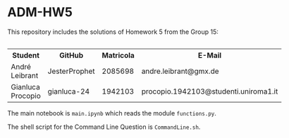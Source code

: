 # ADM-HW5

This repository includes the solutions of Homework 5 from the Group 15:

<div style="float: left;">
    <table>
        <tr>
            <th>Student</th>
            <th>GitHub</th>
            <th>Matricola</th>
            <th>E-Mail</th>
        </tr>
        <tr>
            <td>André Leibrant</td>
            <td>JesterProphet</td>
            <td>2085698</td>
            <td>andre.leibrant@gmx.de</td>
        </tr>
        <tr>
            <td>Gianluca Procopio</td>
            <td>gianluca-24</td>
            <td>1942103</td>
            <td>procopio.1942103@studenti.uniroma1.it</td>
        </tr>
    </table>
</div>

The main notebook is `main.ipynb` which reads the module `functions.py`.

The shell script for the Command Line Question is `CommandLine.sh`.
